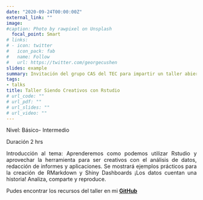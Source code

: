 ```yaml
---
date: "2020-09-24T00:00:00Z"
external_link: ""
image:
#caption: Photo by rawpixel on Unsplash
  focal_point: Smart
# links:
# - icon: twitter
#   icon_pack: fab
#   name: Follow
#   url: https://twitter.com/georgecushen
slides: example
summary: Invitación del grupo CAS del TEC para impartir un taller abierto a todo público.
tags:
- talks
title: Taller Siendo Creativos con Rstudio
# url_code: ""
# url_pdf: ""
# url_slides: ""
# url_video: ""
---
```


<div style="text-align: justify">
Nivel: Básico- Intermedio 

Duración 2 hrs

Introducción al tema: Aprenderemos como podemos utilizar Rstudio y aprovechar la herramienta para ser creativos con el análisis de datos, redacción de informes y aplicaciones. Se mostrará ejemplos prácticos para la creación de RMarkdown y Shiny Dashboards ¡Los datos cuentan una historia!  Analiza, comparte y reproduce.

Pudes encontrar los recursos del taller en mi [**GitHub**](https://github.com/cristal307/Taller_IEEE_Siendo_Creativos_R)

